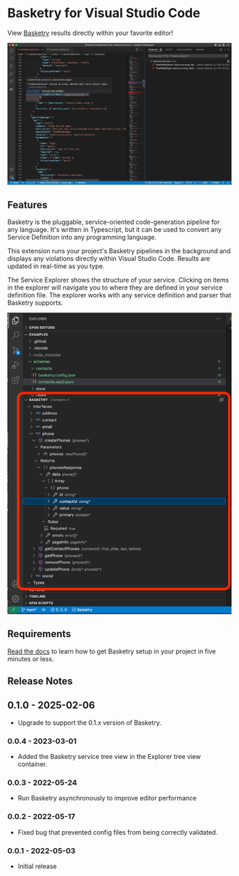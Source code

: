 # Basketry for Visual Studio Code

View [Basketry](https://basketry.io) results directly within your favorite editor!

![Basketry hero image](https://github.com/basketry/vscode/raw/main/images/hero.png)

## Features

Basketry is the pluggable, service-oriented code-generation pipeline for any language. It's written in Typescript, but it can be used to convert any Service Definition into any programming language.

This extension runs your project's Basketry pipelines in the background and displays any violations directly within Visual Studio Code. Results are updated in real-time as you type.

The Service Explorer shows the structure of your service. Clicking on items in the explorer will navigate you to where they are defined in your service definition file. The explorer works with any service definition and parser that Basketry supports.

![Basketry service explorer](https://github.com/basketry/vscode/raw/main/images/service-explorer.png)

## Requirements

[Read the docs](https://basketry.io/docs/category/tutorial---basics) to learn how to get Basketry setup in your project in five minutes or less.

## Release Notes

## 0.1.0 - 2025-02-06

- Upgrade to support the 0.1.x version of Basketry.

### 0.0.4 - 2023-03-01

- Added the Basketry service tree view in the Explorer tree view container.

### 0.0.3 - 2022-05-24

- Run Basketry asynchronously to improve editor performance

### 0.0.2 - 2022-05-17

- Fixed bug that prevented config files from being correctly validated.

### 0.0.1 - 2022-05-03

- Initial release
